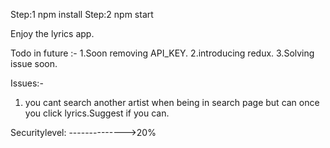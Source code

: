 Step:1  npm install
Step:2  npm start

Enjoy the lyrics app.


Todo in future :-
1.Soon removing API_KEY.
2.introducing redux.
3.Solving issue soon.

Issues:-
1. you cant search another artist when being in search page but can once you click lyrics.Suggest if you can.

Securitylevel:
-------------->20%
